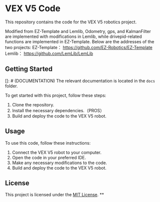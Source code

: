 <!-- README.md -->

# VEX V5 Code

This repository contains the code for the VEX V5 robotics project.

Modified from EZ-Template and Lemlib, Odometry, gps, and KalmanFilter are implemented with modifications in Lemlib, while drivepid-related functions are implemented in EZ-Template.
Below are the addresses of the two projects:
EZ-Template：
https://github.com/EZ-Robotics/EZ-Template
Lemlib：
https://github.com/LemLib/LemLib


## Getting Started

[]: # (DOCUMENTATION)
The relevant documentation is located in the `docs` folder.



To get started with this project, follow these steps:

1. Clone the repository.
2. Install the necessary dependencies.（PROS）
3. Build and deploy the code to the VEX V5 robot.

## Usage

To use this code, follow these instructions:

1. Connect the VEX V5 robot to your computer.
2. Open the code in your preferred IDE.
3. Make any necessary modifications to the code.
4. Build and deploy the code to the VEX V5 robot.


## License

This project is licensed under the [MIT License](LICENSE).
**